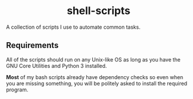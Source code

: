 <h1 align="center">
shell-scripts
</h1>

A collection of scripts I use to automate common tasks.


## Requirements
All of the scripts should run on any Unix-like OS  as long as you have the GNU
Core Utilities and Python 3 installed.

**Most** of my bash scripts already have dependency checks so even when you are
missing something, you will be politely asked to install the required program.
